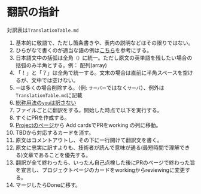 # 翻訳の指針

対訳表は`TranslationTable.md`

1. 基本的に敬語で、ただし箇条書きや、表内の説明などはその限りではない。
1. ひらがなで書くのが適当な語の例は[こちら](http://www.yamanouchi-yri.com/yrihp/techwrt-2-4s/t-2-4s03fb.html)を参考にする。
1. 日本語文中の括弧は全角`（）`に統一。ただし原文の英単語を残したい場合の括弧のみ半角とする。例： 配列(array)
1. 「！」と「？」は全角で統一する。文末の場合は直前に半角スペースを空けるが、文中では空けない。
1. `ー`は多くの場合削除する。（例: `サーバー`ではなく`サーバ`）、例外は`TranslationTable.md`に記載
1. [総称用法の`you`は訳さない](http://einzelzelle.blogspot.jp/2014/01/blog-post.html)
1. ファイルごとに翻訳をする。開始した時点で以下を実行する。
 1. すぐにPRを作成する。
 1. [Projectのページ](https://github.com/hshindo/julia-doc-ja/projects)から Add cardsでPRをworking の列に移動。
 1. TBDから対応するカードを消す。
1. 原文はコメントアウトし、その下に一行開けて翻訳文を書く。
1. 原文に忠実に訳すよりも、技術者が読んで意味が通る(最短時間で理解できる)文章であることを優先する。
1. 翻訳が全て終わったら、いったん自己点検した後にPRのページで終わった旨を宣言し、プロジェクトページのカードをworkingからreviewingに変更する。
1. マージしたらDoneに移す。
